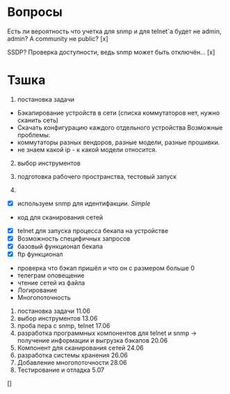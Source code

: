 # Вопросы

Есть ли вероятность что учетка для snmp и для telnet`а будет не admin, admin? А community не public? [x]

SSDP? Проверка доступности, ведь snmp может быть отключён... [x]

# Тзшка

1. постановка задачи

- Бэкапирование устройств в сети (списка коммутаторов нет, нужно сканить сеть)
- Скачать конфигурацию каждого отдельного устройства
  Возможные проблемы:
- коммутаторы разных вендоров, разные модели, разные прошивки.
- не знаем какой ip - к какой модели относится.

2. выбор инструментов
3. подготовка рабочего пространства, тестовый запуск

4.

- [x] используем snmp для идентифакции. _Simple_
- код для сканирования сетей
- [x] telnet для запуска процесса бекапа на устройстве
- [x] Возможность специфичных запросов
- [x] базовый функционал бекапа
- [x] ftp функционал
- проверка что бэкап пришёл и что он с размером больше 0
- телеграм оповещение
- чтение сетей из файла
- Логирование
- Многопоточность

1. постановка задачи 11.06
2. выбор инструментов 13.06
3. проба пера с snmp, telnet 17.06
4. разработка программных компонентов для telnet и snmp -> получение информации и выгрузка бэкапов 20.06
5. Компонент для сканирования сетей 24.06
6. разработка системы хранения 26.06
7. Добавление многопоточности 28.06
8. Тестирование и отладка 5.07

[]
